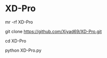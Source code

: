 # XD-Pro


mr -rf XD-Pro

git clone https://github.com/Xiyad69/XD-Pro.git

cd XD-Pro

python XD-Pro.py
